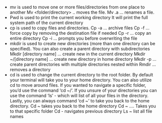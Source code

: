 - mv is used to move one or more files/directories from one place to another
	Mv <file >  <folder/directory> .. moves the file.
	Mv <file> <file>.a … renames a file.
- Pwd is used to print the current working directory 
	It will print the full system path of the current directory 
- cp is used to copy files and directories.
Cp -a … archive files
Cp -f … force copy by removing the destination file if needed
Cp -r … copy an entire directory
Cp -i … prompts you before overwriting the file
- mkdir is used to create new directories (more than one directory can be specified). You can also create a parent directory with subdirectories 
	Mkdir [directory name] … create new in the current directory
	Mkdir ~/[directory name] … create new directory in home directory 
	Mkdir -p … create parent directories with multiple directories nested within
	Rmdir … removes a directory
- cd is used to change the current directory to the root folder. By default your terminal will take you to your home directory. You can also utilize cd to move around files. If you wanted to navigate a specific folder, you’d use the command ‘cd ~/<folder>’. If you unsure of your directories you can use the command ‘ls’ - which will list of all your files in the directory. Lastly, you can always command ‘cd ~’ to take you back to the home directory.
Cd ~ takes you back to the home directory 
Cd ~ …. Takes you to that specific folder
Cd - navigates previous directory
	Ls ~ list all  file names

